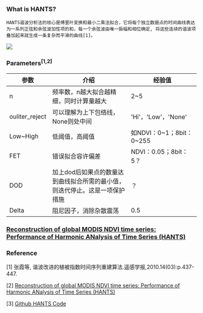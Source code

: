 ### What is HANTS?

    HANTS谐波分析法的核心是傅里叶变换和最小二乘法拟合，它将每个独立数据点的时间曲线表达为一系列正弦和余弦波加性项的和，每一个余弦波由唯一振幅和相位确定, 将这些连续的谐波项叠加起来就生成一条复杂而平滑的曲线[1]。
    
![](https://mabouali.files.wordpress.com/2011/10/testhants.png)

### Parameters<sup>[1,2]</sup>
| 参数 | 介绍 | 经验值 |
| --- | --- | --- |
| n | 频率数，n越大拟合越精细，同时计算量越大 | 2~5 |
| ouliter_reject | 可以理解为上下包络线，None则处中间 | 'Hi'，'Low'，'None' |
| Low~High | 低阈值，高阈值 | 如NDVI：0~1；8bit：0~255 |
| FET | 错误拟合容许偏差 | NDVI：0.05；8bit：5？ |
| DOD | 加上dod后如果点的数量达到曲线拟合所需的最小值，则迭代停止。这是一项保护措施 | ？ |
| Delta | 阻尼因子，消除杂散震荡 | 0.5 |


### **[Reconstruction of global MODIS NDVI time series: Performance of Harmonic ANalysis of Time Series (HANTS)](https://www.sciencedirect.com/science/article/pii/S0034425715001145#bb0180)**



### Reference

[1] 张霞等, 谐波改进的植被指数时间序列重建算法.遥感学报,2010.14(03):p.437-447.

[2] [Reconstruction of global MODIS NDVI time series: Performance of Harmonic ANalysis of Time Series (HANTS)](https://www.sciencedirect.com/science/article/pii/S0034425715001145#bb0180)

[3] [Github HANTS Code](https://github.com/pckujawa/harmonic_analysis_of_time_series/blob/master/hants/__init__.py)